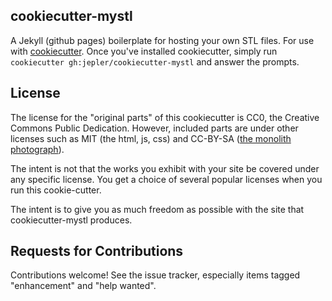 ## cookiecutter-mystl

A Jekyll (github pages) boilerplate for hosting your own STL files.
For use with [cookiecutter](https://github.com/audreyr/cookiecutter).
Once you've installed cookiecutter, simply run `cookiecutter gh:jepler/cookiecutter-mystl` and answer the prompts.

## License

The license for the "original parts" of this cookiecutter is CC0, the Creative
Commons Public Dedication.  However, included parts are under other licenses
such as MIT (the html, js, css) and CC-BY-SA
([the monolith photograph](https://commons.wikimedia.org/wiki/File:HAL_2001_monolith_(color_correction).jpg)).

The intent is not that the works you exhibit with your site be covered under
any specific license.  You get a choice of several popular licenses when you
run this cookie-cutter.

The intent is to give you as much freedom as possible with the site that
cookiecutter-mystl produces.

## Requests for Contributions

Contributions welcome!  See the issue tracker, especially items tagged "enhancement"
and "help wanted".
